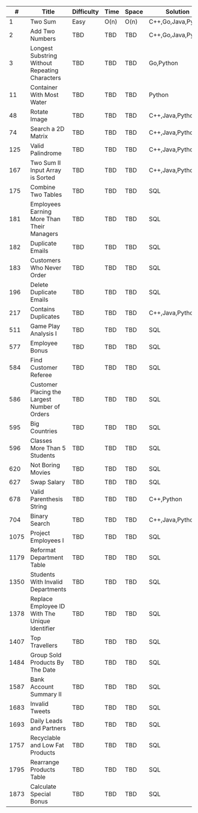 #|Title|Difficulty|Time|Space|Solution|Approach
---|---|---|---|---|---|---
1|Two Sum|Easy|O(n)|O(n)|C++,Go,Java,Python|Hashing
2|Add Two Numbers|TBD|TBD|TBD|C++,Go,Java,Python|TBD
3|Longest Substring Without Repeating Characters|TBD|TBD|TBD|Go,Python|TBD
11|Container With Most Water|TBD|TBD|TBD|Python|TBD
48|Rotate Image|TBD|TBD|TBD|C++,Java,Python|TBD
74|Search a 2D Matrix|TBD|TBD|TBD|C++,Java,Python|TBD
125|Valid Palindrome|TBD|TBD|TBD|C++,Java,Python|TBD
167|Two Sum II Input Array is Sorted|TBD|TBD|TBD|C++,Java,Python|TBD
175|Combine Two Tables|TBD|TBD|TBD|SQL|TBD
181|Employees Earning More Than Their Managers|TBD|TBD|TBD|SQL|TBD
182|Duplicate Emails|TBD|TBD|TBD|SQL|TBD
183|Customers Who Never Order|TBD|TBD|TBD|SQL|TBD
196|Delete Duplicate Emails|TBD|TBD|TBD|SQL|TBD
217|Contains Duplicates|TBD|TBD|TBD|C++,Java,Python|TBD
511|Game Play Analysis I|TBD|TBD|TBD|SQL|TBD
577|Employee Bonus|TBD|TBD|TBD|SQL|TBD
584|Find Customer Referee|TBD|TBD|TBD|SQL|TBD
586|Customer Placing the Largest Number of Orders|TBD|TBD|TBD|SQL|TBD
595|Big Countries|TBD|TBD|TBD|SQL|TBD
596|Classes More Than 5 Students|TBD|TBD|TBD|SQL|TBD
620|Not Boring Movies|TBD|TBD|TBD|SQL|TBD
627|Swap Salary|TBD|TBD|TBD|SQL|TBD
678|Valid Parenthesis String|TBD|TBD|TBD|C++,Python|TBD
704|Binary Search|TBD|TBD|TBD|C++,Java,Python|TBD
1075|Project Employees I|TBD|TBD|TBD|SQL|TBD
1179|Reformat Department Table|TBD|TBD|TBD|SQL|TBD
1350|Students With Invalid Departments|TBD|TBD|TBD|SQL|TBD
1378|Replace Employee ID With The Unique Identifier|TBD|TBD|TBD|SQL|TBD
1407|Top Travellers|TBD|TBD|TBD|SQL|TBD
1484|Group Sold Products By The Date|TBD|TBD|TBD|SQL|TBD
1587|Bank Account Summary II|TBD|TBD|TBD|SQL|TBD
1683|Invalid Tweets|TBD|TBD|TBD|SQL|TBD
1693|Daily Leads and Partners|TBD|TBD|TBD|SQL|TBD
1757|Recyclable and Low Fat Products|TBD|TBD|TBD|SQL|TBD
1795|Rearrange Products Table|TBD|TBD|TBD|SQL|TBD
1873|Calculate Special Bonus|TBD|TBD|TBD|SQL|TBD
